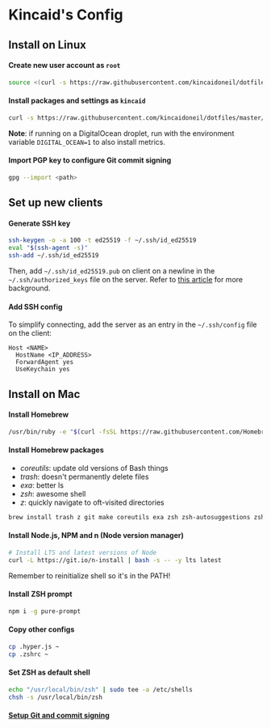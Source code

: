 # Kincaid's Config

## Install on Linux

#### Create new user account as `root`

```bash
source <(curl -s https://raw.githubusercontent.com/kincaidoneil/dotfiles/master/add-user.sh)
```

#### Install packages and settings as `kincaid`

```bash
curl -s https://raw.githubusercontent.com/kincaidoneil/dotfiles/master/install.sh | bash -s
```

**Note**: if running on a DigitalOcean droplet, run with the environment variable `DIGITAL_OCEAN=1` to also install metrics.

#### Import PGP key to configure Git commit signing

```bash
gpg --import <path>
```

## Set up new clients

#### Generate SSH key

```bash
ssh-keygen -o -a 100 -t ed25519 -f ~/.ssh/id_ed25519
eval "$(ssh-agent -s)"
ssh-add ~/.ssh/id_ed25519
```

Then, add `~/.ssh/id_ed25519.pub` on client on a newline in the `~/.ssh/authorized_keys` file on the server. Refer to [this article](https://cryptsus.com/blog/how-to-secure-your-ssh-server-with-public-key-elliptic-curve-ed25519-crypto.html) for more background.

#### Add SSH config

To simplify connecting, add the server as an entry in the `~/.ssh/config` file on the client:

```
Host <NAME>
  HostName <IP_ADDRESS>
  ForwardAgent yes
  UseKeychain yes
```

## Install on Mac

#### Install Homebrew

```bash
/usr/bin/ruby -e "$(curl -fsSL https://raw.githubusercontent.com/Homebrew/install/master/install)"
```

#### Install Homebrew packages

- _coreutils_: update old versions of Bash things
- _trash_: doesn't permanently delete files
- _exa_: better ls
- _zsh_: awesome shell
- _z_: quickly navigate to oft-visited directories

```bash
brew install trash z git make coreutils exa zsh zsh-autosuggestions zsh-syntax-highlighting gnupg pinentry-mac
```

#### Install Node.js, NPM and n (Node version manager)

```bash
# Install LTS and latest versions of Node
curl -L https://git.io/n-install | bash -s -- -y lts latest
```

Remember to reinitialize shell so it's in the PATH!

#### Install ZSH prompt

```bash
npm i -g pure-prompt
```

#### Copy other configs

```bash
cp .hyper.js ~
cp .zshrc ~
```

#### Set ZSH as default shell

```bash
echo "/usr/local/bin/zsh" | sudo tee -a /etc/shells
chsh -s /usr/local/bin/zsh
```

#### [Setup Git and commit signing](https://nathanhoad.net/how-to-git-signing-commits/)
